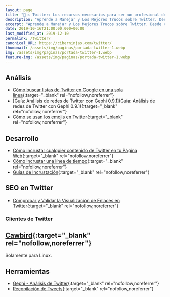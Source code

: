 ```yaml
---
layout: page
title: "🥇 ▷ Twitter: Los recursos necesarios para ser un profesional de la red social del pajarito"
description: "Aprende a Manejar y Los Mejores Trucos sobre Twitter. Desde cero todo lo que debes saber"
excerpt: "Aprende a Manejar y Los Mejores Trucos sobre Twitter. Desde cero todo lo que debes saber"
date: 2019-10-16T21:00:00.000+00:00
last_modified_at: 2019-12-10
permalink: /twitter/
canonical_URL: https://ciberninjas.com/twitter/
thumbnail: /assets/img/paginas/portada-twitter-1.webp
img: /assets/img/paginas/portada-twitter-1.webp
feature-img: /assets/img/paginas/portada-twitter-1.webp
---
```


## Análisis

* [Cómo buscar listas de Twitter en Google en una sola línea](https://www.mmadrigal.com/como-buscar-listas-de-twitter-en-google-en-una-sola-linea/){:target="_blank" rel="nofollow,noreferrer"}
* [Guía: Análisis de redes de Twitter con Gephi 0.9.1](Guía: Análisis de redes de Twitter con Gephi 0.9.1){:target="_blank" rel="nofollow,noreferrer"}
* [Cómo se usan los emojis en Twitter](https://emoji.enricmor.eu/){:target="_blank" rel="nofollow,noreferrer"}

<!-- Agregar Más Enlaces de Marcelono Madrigal -->

## Desarrollo

* [Cómo incrustar cualquier contenido de Twitter en tu Página Web](https://publish.twitter.com/#){:target="_blank" rel="nofollow,noreferrer"}
* [Cómo incrustar una línea de tiempo](https://help.twitter.com/en/using-twitter/embed-twitter-feed){:target="_blank" rel="nofollow,noreferrer"}
* [Guías de Incrustación](https://developer.twitter.com/en/docs/twitter-for-websites/embedded-tweets/overview){:target="_blank" rel="nofollow,noreferrer"}

## **SEO en Twitter**

* [Comprobar y Validar la Visualización de Enlaces en Twitter](https://cards-dev.twitter.com/validator "Comprobar y Validar la Visualización de Enlaces en Twitter"){:target="_blank" rel="nofollow,noreferrer"}

### Clientes de Twitter

## [Cawbird](https://github.com/IBBoard/cawbird#cawbird-104){:target="_blank" rel="nofollow,noreferrer"}

Solamente para Linux.

## Herramientas

* [Gephi - Análisis de Twitter](https://gephi.org/){:target="_blank" rel="nofollow,noreferrer"}
* [Recopilación de Tweets](https://guides.libraries.psu.edu/c.php?g=796631&p=5698003){:target="_blank" rel="nofollow,noreferrer"}
